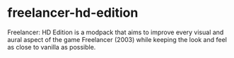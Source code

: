 # freelancer-hd-edition
Freelancer: HD Edition is a modpack that aims to improve every visual and aural aspect of the game Freelancer (2003) while keeping the look and feel as close to vanilla as possible.
